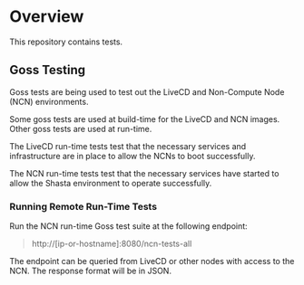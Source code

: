 # Overview
This repository contains tests. 

## Goss Testing
Goss tests are being used to test out the LiveCD and Non-Compute Node (NCN) environments.

Some goss tests are used at build-time for the LiveCD and NCN images. Other goss tests
are used at run-time. 

The LiveCD run-time tests test that the necessary services and infrastructure
are in place to allow the NCNs to boot successfully.

The NCN run-time tests test that the necessary services have started to allow the
Shasta environment to operate successfully.

### Running Remote Run-Time Tests

Run the NCN run-time Goss test suite at the following endpoint:

> http://[ip-or-hostname]:8080/ncn-tests-all

The endpoint can be queried from LiveCD or other nodes with access to the NCN. The response
format will be in JSON.